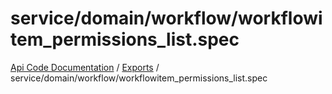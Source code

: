 # service/domain/workflow/workflowitem\_permissions\_list.spec
[Api Code Documentation](../README.md) / [Exports](../modules.md) / service/domain/workflow/workflowitem\_permissions\_list.spec
